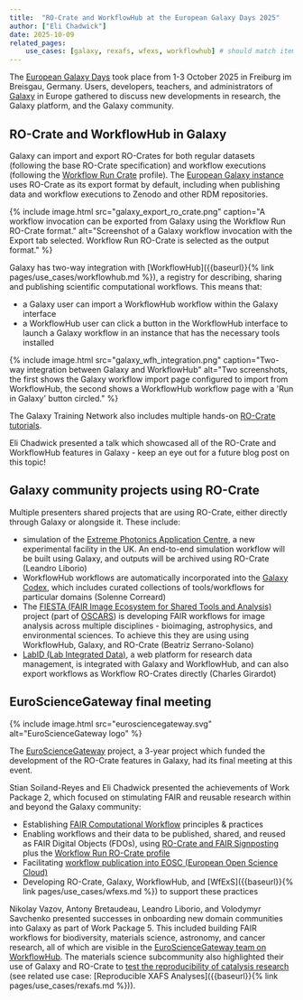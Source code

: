 ```yaml
---
title:  "RO-Crate and WorkflowHub at the European Galaxy Days 2025"
author: ["Eli Chadwick"]
date: 2025-10-09
related_pages:
    use_cases: [galaxy, rexafs, wfexs, workflowhub] # should match items in pages/use_cases
---
```


The [European Galaxy Days](https://galaxyproject.org/events/2025-10-01-egd2025/#getting-to-freiburg) took place from 1-3 October 2025 in Freiburg im Breisgau, Germany. Users, developers, teachers, and administrators of [Galaxy](https://galaxyproject.org) in Europe gathered to discuss new developments in research, the Galaxy platform, and the Galaxy community.

## RO-Crate and WorkflowHub in Galaxy

Galaxy can import and export RO-Crates for both regular datasets (following the base RO-Crate specification) and workflow executions (following the [Workflow Run Crate](https://www.researchobject.org/workflow-run-crate/profiles/workflow_run_crate/) profile). The [European Galaxy instance](https://usegalaxy.eu) uses RO-Crate as its export format by default, including when publishing data and workflow executions to Zenodo and other RDM repositories.

{% include image.html src="galaxy_export_ro_crate.png" caption="A workflow invocation can be exported from Galaxy using the Workflow Run RO-Crate format." alt="Screenshot of a Galaxy workflow invocation with the Export tab selected. Workflow Run RO-Crate is selected as the output format." %}

Galaxy has two-way integration with [WorkflowHub]({{baseurl}}{% link pages/use_cases/workflowhub.md %}), a registry for describing, sharing and publishing scientific computational workflows. This means that:
* a Galaxy user can import a WorkflowHub workflow within the Galaxy interface
* a WorkflowHub user can click a button in the WorkflowHub interface to launch a Galaxy workflow in an instance that has the necessary tools installed

{% include image.html src="galaxy_wfh_integration.png" caption="Two-way integration between Galaxy and WorkflowHub" alt="Two screenshots, the first shows the Galaxy workflow import page configured to import from WorkflowHub, the second shows a WorkflowHub workflow page with a 'Run in Galaxy' button circled." %}

The Galaxy Training Network also includes multiple hands-on [RO-Crate tutorials](https://training.galaxyproject.org/training-material/search2?query=ro-crate).

Eli Chadwick presented a talk which showcased all of the RO-Crate and WorkflowHub features in Galaxy - keep an eye out for a future blog post on this topic!

## Galaxy community projects using RO-Crate

Multiple presenters shared projects that are using RO-Crate, either directly through Galaxy or alongside it. These include:
* simulation of the [Extreme Photonics Application Centre](https://www.clf.stfc.ac.uk/Pages/EPAC.aspx), a new experimental facility in the UK. An end-to-end simulation workflow will be built using Galaxy, and outputs will be archived using RO-Crate (Leandro Liborio)
* WorkflowHub workflows are automatically incorporated into the [Galaxy Codex](https://galaxyproject.github.io/galaxy_codex/workflows), which includes curated collections of tools/workflows for particular domains (Solenne Correard)
* The [FIESTA (FAIR Image Ecosystem for Shared Tools and Analysis)](https://oscars-project.eu/projects/fair-image-analysis-across-sciences) project (part of [OSCARS](https://oscars-project.eu)) is developing FAIR workflows for image analysis across multiple disciplines - bioimaging, astrophysics, and environmental sciences. To achieve this they are using using WorkflowHub, Galaxy, and RO-Crate (Beatriz Serrano-Solano)
* [LabID (Lab Integrated Data)](https://grp-gbcs.embl-community.io/labid-user-docs/), a web platform for research data management, is integrated with Galaxy and WorkflowHub, and can also export workflows as Workflow RO-Crates directly (Charles Girardot)

## EuroScienceGateway final meeting

{% include image.html src="eurosciencegateway.svg" alt="EuroScienceGateway logo" %}

The [EuroScienceGateway](https://eurosciencegateway.eu) project, a 3-year project which funded the development of the RO-Crate features in Galaxy, had its final meeting at this event.

Stian Soiland-Reyes and Eli Chadwick presented the achievements of Work Package 2, which focused on stimulating FAIR and reusable research within and beyond the Galaxy community:
* Establishing [FAIR Computational Workflow](https://doi.org/10.1038/s41597-025-04451-9) principles & practices
* Enabling workflows and their data to be published, shared, and reused as FAIR Digital Objects (FDOs), using [RO-Crate and FAIR Signposting](https://doi.org/10.52825/ocp.v5i.1273) plus the [Workflow Run RO-Crate profile](https://doi.org/10.1371/journal.pone.0309210)
* Facilitating [workflow publication into EOSC (European Open Science Cloud)](https://doi.org/10.5281/zenodo.15094824)
* Developing RO-Crate, Galaxy, WorkflowHub, and [WfExS]({{baseurl}}{% link pages/use_cases/wfexs.md %}) to support these practices

Nikolay Vazov, Antony Bretaudeau, Leandro Liborio, and Volodymyr Savchenko presented successes in onboarding new domain communities into Galaxy as part of Work Package 5. This included building FAIR workflows for biodiversity, materials science, astronomy, and cancer research, all of which are visible in the [EuroScienceGateway team on WorkflowHub](https://workflowhub.eu/projects/166). The materials science subcommunity also highlighted their use of Galaxy and RO-Crate to [test the reproducibility of catalysis research](https://doi.org/10.1002/cctc.202401676) (see related use case: [Reproducible XAFS Analyses]({{baseurl}}{% link pages/use_cases/rexafs.md %})).
